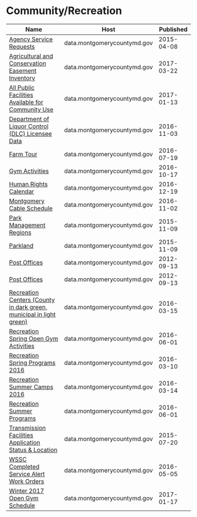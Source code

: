 # Community/Recreation

Name | Host | Published
---- | ---- | ---------
[Agency Service Requests](../datasets/5diu-yj9e.md) | data.montgomerycountymd.gov | 2015-04-08
[Agricultural and Conservation Easement Inventory](../datasets/jh6m-rvdj.md) | data.montgomerycountymd.gov | 2017-03-22
[All Public Facilities Available for Community Use](../datasets/mhkm-fwjj.md) | data.montgomerycountymd.gov | 2017-01-13
[Department of Liquor Control (DLC) Licensee Data](../datasets/c6rw-fazn.md) | data.montgomerycountymd.gov | 2016-11-03
[Farm Tour](../datasets/pc9u-imet.md) | data.montgomerycountymd.gov | 2016-07-19
[Gym Activities](../datasets/3n2i-j4wu.md) | data.montgomerycountymd.gov | 2016-10-17
[Human Rights Calendar](../datasets/7tbu-af89.md) | data.montgomerycountymd.gov | 2016-12-19
[Montgomery Cable Schedule](../datasets/9why-cbxu.md) | data.montgomerycountymd.gov | 2016-11-02
[Park Management Regions](../datasets/8f6a-6s9t.md) | data.montgomerycountymd.gov | 2015-11-09
[Parkland](../datasets/ku58-iabn.md) | data.montgomerycountymd.gov | 2015-11-09
[Post Offices](../datasets/sqip-urmr.md) | data.montgomerycountymd.gov | 2012-09-13
[Post Offices](../datasets/sqip-urmr.md) | data.montgomerycountymd.gov | 2012-09-13
[Recreation Centers (County in dark green, municipal in light green)](../datasets/4cfy-a6bg.md) | data.montgomerycountymd.gov | 2016-03-15
[Recreation Spring Open Gym Activities](../datasets/ijwf-vj4h.md) | data.montgomerycountymd.gov | 2016-06-01
[Recreation Spring Programs 2016](../datasets/imqa-htns.md) | data.montgomerycountymd.gov | 2016-03-10
[Recreation Summer Camps 2016](../datasets/qx87-6tqs.md) | data.montgomerycountymd.gov | 2016-03-14
[Recreation Summer Programs](../datasets/bjnn-2jr5.md) | data.montgomerycountymd.gov | 2016-06-01
[Transmission Facilities Application Status & Location](../datasets/j2i5-vax9.md) | data.montgomerycountymd.gov | 2015-07-20
[WSSC Completed Service Alert Work Orders](../datasets/4tjk-62h7.md) | data.montgomerycountymd.gov | 2016-05-05
[Winter 2017 Open Gym Schedule](../datasets/4z6a-8zhq.md) | data.montgomerycountymd.gov | 2017-01-17

